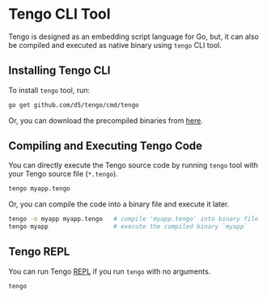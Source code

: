 # Tengo CLI Tool

Tengo is designed as an embedding script language for Go, but, it can also be compiled and executed as native binary using `tengo` CLI tool.

## Installing Tengo CLI

To install `tengo` tool, run:

```bash
go get github.com/d5/tengo/cmd/tengo
```

Or, you can download the precompiled binaries from [here](https://github.com/d5/tengo/releases/latest). 

## Compiling and Executing Tengo Code

You can directly execute the Tengo source code by running `tengo` tool with your Tengo source file (`*.tengo`).

```bash
tengo myapp.tengo
```

Or, you can compile the code into a binary file and execute it later.

```bash
tengo -o myapp myapp.tengo   # compile 'myapp.tengo' into binary file 'myapp'
tengo myapp                  # execute the compiled binary `myapp`	
```

## Tengo REPL

You can run Tengo [REPL](https://en.wikipedia.org/wiki/Read–eval–print_loop) if you run `tengo` with no arguments.

```bash
tengo
```